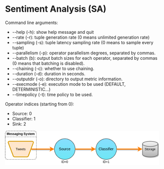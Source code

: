 # Sentiment Analysis (SA)

Command line arguments:

* --help (-h): show help message and quit
* --rate (-r): tuple generation rate (0 means unlimited generation rate)
* --sampling (-s): tuple latency sampling rate (0 means to sample every tuple)
* --parallelism (-p): operator parallelism degrees, separated by commas.
* --batch (b): output batch sizes for each operator, separated by commas (0
means that batching is disabled).
* --chaining (-c): whether to use chaining.
* --duration (-d): duration in seconds.
* --outputdir (-o): directory to output metric information.
* --execmode (-e): execution mode to be used (DEFAULT, DETERMINISTIC...)
* --timepolicy (-t): time policy to be used.

Operator indices (starting from 0):

* Source: 0
* Classifier: 1
* Sink: 2

![](sa.png)
